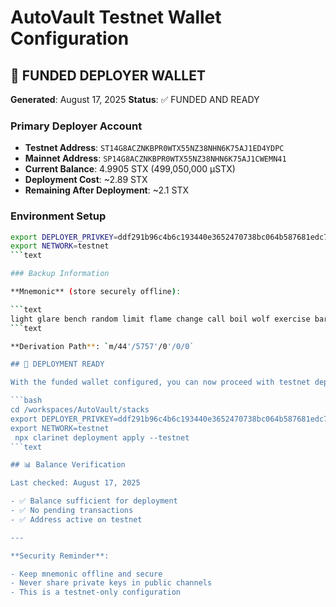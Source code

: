 # AutoVault Testnet Wallet Configuration

## 🎯 FUNDED DEPLOYER WALLET

**Generated**: August 17, 2025
**Status**: ✅ FUNDED AND READY

### Primary Deployer Account

- **Testnet Address**: `ST14G8ACZNKBPR0WTX55NZ38NHN6K75AJ1ED4YDPC`
- **Mainnet Address**: `SP14G8ACZNKBPR0WTX55NZ38NHN6K75AJ1CWEMN41`
- **Current Balance**: 4.9905 STX (499,050,000 µSTX)
- **Deployment Cost**: ~2.89 STX
- **Remaining After Deployment**: ~2.1 STX

### Environment Setup

```bash
export DEPLOYER_PRIVKEY=ddf291b96c4b6c193440e3652470738bc064b587681edc76112c2695ac33644f01
export NETWORK=testnet
```text

### Backup Information

**Mnemonic** (store securely offline):

```text
light glare bench random limit flame change call boil wolf exercise bar test argue parade envelope execute chimney good seven warrior blue gorilla jaguar
```text

**Derivation Path**: `m/44'/5757'/0'/0/0`

## 🚀 DEPLOYMENT READY

With the funded wallet configured, you can now proceed with testnet deployment:

```bash
cd /workspaces/AutoVault/stacks
export DEPLOYER_PRIVKEY=ddf291b96c4b6c193440e3652470738bc064b587681edc76112c2695ac33644f01
export NETWORK=testnet
 npx clarinet deployment apply --testnet
```text

## 📊 Balance Verification

Last checked: August 17, 2025

- ✅ Balance sufficient for deployment
- ✅ No pending transactions
- ✅ Address active on testnet

---

**Security Reminder**:

- Keep mnemonic offline and secure
- Never share private keys in public channels
- This is a testnet-only configuration
